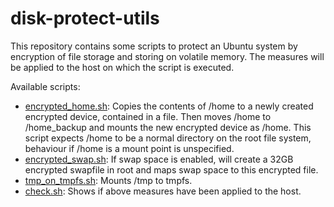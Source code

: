 # disk-protect-utils

This repository contains some scripts to protect an Ubuntu system by encryption of file storage and storing on volatile memory.
The measures will be applied to the host on which the script is executed.

Available scripts:

 - [encrypted_home.sh](encrypted_home.sh): Copies the contents of /home to a newly created encrypted device, contained in a file. Then moves /home to /home_backup and mounts the new encrypted device as /home. This script expects /home to be a normal directory on the root file system, behaviour if /home is a mount point is unspecified.
 - [encrypted_swap.sh](encrypted_swap.sh): If swap space is enabled, will create a 32GB encrypted swapfile in root and maps swap space to this encrypted file.
 - [tmp_on_tmpfs.sh](tmp_on_tmpfs.sh): Mounts /tmp to tmpfs.
 - [check.sh](check.sh): Shows if above measures have been applied to the host.

